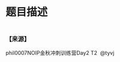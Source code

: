 # 题目描述


<p>
<img src="/upload/image/20170918/20170918220943_35300.png" alt=""/><img src="/upload/image/20170918/20170918220953_94007.png" alt=""/><img src="/upload/image/20170918/20170918220957_13021.png" alt=""/> 
</p>
<h3>
【来源】
</h3>
<p>
phil0007NOIP金秋冲刺训练营Day2 T2  @tyvj
</p>
